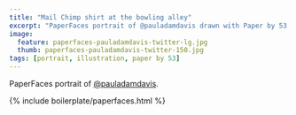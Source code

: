 ```yaml
---
title: "Mail Chimp shirt at the bowling alley"
excerpt: "PaperFaces portrait of @pauladamdavis drawn with Paper by 53 on an iPad."
image: 
  feature: paperfaces-pauladamdavis-twitter-lg.jpg
  thumb: paperfaces-pauladamdavis-twitter-150.jpg
tags: [portrait, illustration, paper by 53]
---
```


PaperFaces portrait of [@pauladamdavis](http://twitter.com/pauladamdavis).

{% include boilerplate/paperfaces.html %}